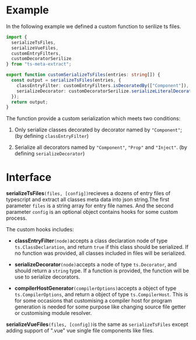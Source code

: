 # Example

In the following example we defined a custom function to serilize ts files.

```typescript
import {
  serializeTsFiles,
  serializeVueFiles,
  customEntryFilters,
  customDecoratorSerilize
} from "ts-meta-extract";

export function customSerializeTsFiles(entries: string[]) {
  const output = serializeTsFiles(entries, {
    classEntryFilter: customEntryFilters.isDecoratedBy(["Component"]),
    serializeDecorator: customDecoratorSerilize.serializeLiteralDecorator(["Component", "Prop", "Inject"])
  });
  return output;
}
```

The function provide a custom serialization which meets two conditions:

1. Only serialize classes decorated by decorator named by `"Component"`; (by defining `classEntryFilter`)

2. Serialize all decorators named by `"Component"`, `"Prop"` and `"Inject"`. (by defining `serializeDecorator`)

# Interface

**serializeTsFiles**`(files, [config])`recieves a dozens of entry files of typescript and extract all classes meta data into json string.The first parameter `files` is a string array for entry file names. And the second parameter `config` is an optional object contains hooks for some custom process.

The custom hooks includes:

- **classEntryFilter**`(node)`accepts a class declaration node of type `ts.ClassDeclaration`, and return `true` if this class should be serialized. If no function was provided, all classes included in files will be serialized.

- **serializeDecorator**`(node)`accepts a node of type `ts.Decorator`, and should return a `string` type. If a function is provided, the function will be use to serialize decorators.

- **compilerHostGenerator**`(compilerOptions)`accepts a object of type `ts.CompilerOptions`, and return a object of type `ts.CompilerHost`. This is for some occasions that customising a compiler host for program generation is needed for some purpose like changing source file getter or customising module resolver.

**serializeVueFiles**`(files, [config])`is the same as `serializeTsFiles` except adding support of ".vue" vue single file components like files. 